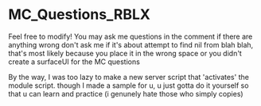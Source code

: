 # MC_Questions_RBLX
Feel free to modify! You may ask me questions in the comment if there are anything wrong
don't ask me if it's about attempt to find nil from blah blah, that's most likely because you place it in the wrong space or you didn't create a surfaceUI for the MC questions

By the way, I was too lazy to make a new server script that 'activates' the module script. though I made a sample for u, u just gotta do it yourself so that u can learn and practice (i genunely hate those who simply copies)
